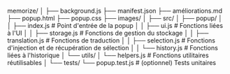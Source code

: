 memorize/
│
├── background.js
├── manifest.json
├── améliorations.md
├── popup.html
├── popup.css
├── images/
│
├── src/
│   ├── popup/
│   │   ├── index.js         # Point d'entrée de la popup
│   │   ├── ui.js            # Fonctions liées à l'UI
│   │   ├── storage.js       # Fonctions de gestion du stockage
│   │   ├── translation.js   # Fonctions de traduction
│   │   ├── selection.js     # Fonctions d'injection et de récupération de sélection
│   │   └── history.js       # Fonctions liées à l'historique
│   └── utils/
│       └── helpers.js       # Fonctions utilitaires réutilisables
│
└── tests/
    └── popup.test.js        # (optionnel) Tests unitaires